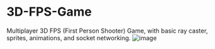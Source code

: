 # 3D-FPS-Game
 Multiplayer 3D FPS (First Person Shooter) Game, with basic ray caster, sprites, animations, and socket networking.
![image](https://jmp.sh/s/0miGqMvvOc4jw4b5LU5K)
